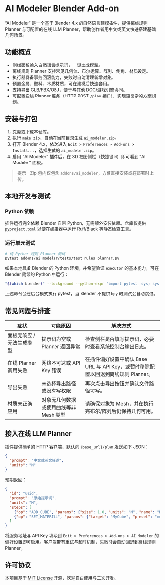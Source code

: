 # AI Modeler Blender Add-on

“AI Modeler” 是一个基于 Blender 4.x 的自然语言建模插件，提供离线规则 Planner 与可配置的在线 LLM Planner，帮助创作者用中文或英文快速搭建基础几何场景。

## 功能概览

- 侧栏面板输入自然语言提示词，一键生成模型。
- 离线规则 Planner 支持常见几何体、布尔运算、阵列、倒角、材质设定。
- 执行器具备事务回滚能力，失败时自动清理新增对象。
- 预置金属、塑料、木质材质，可在建模后快速套用。
- 支持导出 GLB/FBX/OBJ，便于与其他 DCC/游戏引擎协同。
- 可配置在线 Planner 服务（HTTP POST `/plan` 接口），实现更复杂的方案规划。

## 安装与打包

1. 克隆或下载本仓库。
2. 执行 `make zip`，自动在当前目录生成 `ai_modeler.zip`。
3. 打开 Blender 4.x，依次进入 `Edit > Preferences > Add-ons > Install...`，选择生成的 `ai_modeler.zip`。
4. 启用 “AI Modeler” 插件后，在 3D 视图侧栏（快捷键 `N`）即可看到 “AI Modeler” 面板。

> 提示：Zip 包内仅包含 `addons/ai_modeler`，方便直接安装或在部署时上传。

## 本地开发与测试

### Python 依赖

插件运行完全依赖 Blender 自带 Python，无需额外安装依赖。仓库仅提供 `pyproject.toml` 以便在编辑器中运行 Ruff/Black 等静态检查工具。

### 运行单元测试

```bash
# 纯 Python 规则 Planner 测试
pytest addons/ai_modeler/tests/test_rules_planner.py
```

如果本地具备 Blender 的 Python 环境，并希望验证 `executor` 的基本能力，可在 Blender 附带的 Python 中运行：

```bash
"$(which blender)" --background --python-expr "import pytest, sys; sys.exit(pytest.main(['addons/ai_modeler/tests/test_executor_ops.py']))"
```

上述命令会在后台模式执行 pytest，当 Blender 不提供 `bpy` 时测试会自动跳过。

## 常见问题与排查

| 症状 | 可能原因 | 解决方式 |
| ---- | -------- | -------- |
| 面板无响应 / 无法生成模型 | 提示词为空或 Planner 返回异常 | 检查侧栏是否填写提示词，必要时查看系统控制台输出日志。 |
| 在线 Planner 调用失败 | 网络不可达或 API Key 错误 | 在插件偏好设置中确认 Base URL 与 API Key，或暂时移除配置以回退到离线规则 Planner。 |
| 导出失败 | 未选择导出路径或没有写权限 | 再次点击导出按钮并确认文件路径可写。 |
| 材质未正确应用 | 对象无几何数据或使用曲线等非 Mesh 类型 | 请确保对象为 Mesh，并在执行完布尔/阵列后仍保持几何可用。 |

## 接入在线 LLM Planner

插件提供简单的 HTTP 客户端，默认向 `{base_url}/plan` 发送如下 JSON：

```json
{
  "prompt": "中文或英文描述",
  "units": "M"
}
```

预期返回：

```json
{
  "id": "uuid",
  "prompt": "原始提示词",
  "units": "M",
  "steps": [
    {"op": "ADD_CUBE", "params": {"size": 1.0, "units": "M", "name": "MyCube"}},
    {"op": "SET_MATERIAL", "params": {"target": "MyCube", "preset": "metal_brushed"}}
  ]
}
```

将服务地址与 API Key 填写到 `Edit > Preferences > Add-ons > AI Modeler` 的偏好设置即可启用。客户端带有重试与超时机制，失败时会自动回退到离线规则 Planner。

## 许可协议

本项目基于 [MIT License](LICENSE) 开源，欢迎自由使用与二次开发。
